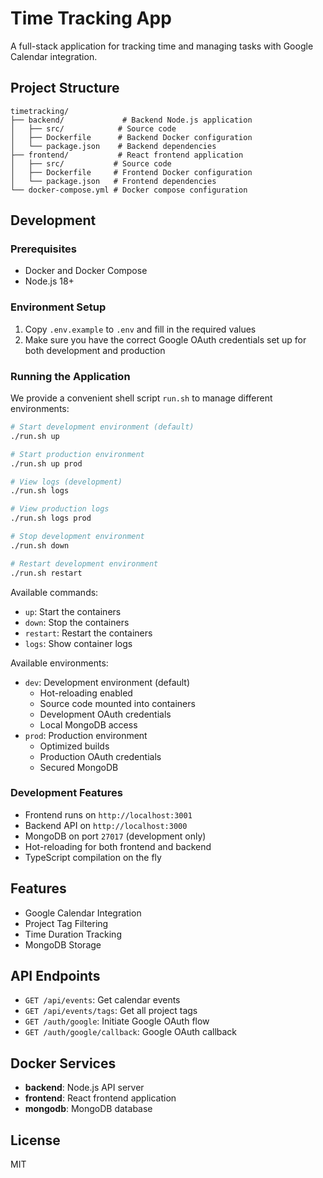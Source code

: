 # Time Tracking App

A full-stack application for tracking time and managing tasks with Google Calendar integration.

## Project Structure

```
timetracking/
├── backend/             # Backend Node.js application
│   ├── src/            # Source code
│   ├── Dockerfile      # Backend Docker configuration
│   └── package.json    # Backend dependencies
├── frontend/           # React frontend application
│   ├── src/           # Source code
│   ├── Dockerfile     # Frontend Docker configuration
│   └── package.json   # Frontend dependencies
└── docker-compose.yml # Docker compose configuration
```

## Development

### Prerequisites

- Docker and Docker Compose
- Node.js 18+

### Environment Setup
1. Copy `.env.example` to `.env` and fill in the required values
2. Make sure you have the correct Google OAuth credentials set up for both development and production

### Running the Application

We provide a convenient shell script `run.sh` to manage different environments:

```bash
# Start development environment (default)
./run.sh up

# Start production environment
./run.sh up prod

# View logs (development)
./run.sh logs

# View production logs
./run.sh logs prod

# Stop development environment
./run.sh down

# Restart development environment
./run.sh restart
```

Available commands:
- `up`: Start the containers
- `down`: Stop the containers
- `restart`: Restart the containers
- `logs`: Show container logs

Available environments:
- `dev`: Development environment (default)
  - Hot-reloading enabled
  - Source code mounted into containers
  - Development OAuth credentials
  - Local MongoDB access
- `prod`: Production environment
  - Optimized builds
  - Production OAuth credentials
  - Secured MongoDB

### Development Features
- Frontend runs on `http://localhost:3001`
- Backend API on `http://localhost:3000`
- MongoDB on port `27017` (development only)
- Hot-reloading for both frontend and backend
- TypeScript compilation on the fly

## Features

- Google Calendar Integration
- Project Tag Filtering
- Time Duration Tracking
- MongoDB Storage

## API Endpoints

- `GET /api/events`: Get calendar events
- `GET /api/events/tags`: Get all project tags
- `GET /auth/google`: Initiate Google OAuth flow
- `GET /auth/google/callback`: Google OAuth callback

## Docker Services

- **backend**: Node.js API server
- **frontend**: React frontend application
- **mongodb**: MongoDB database

## License

MIT 